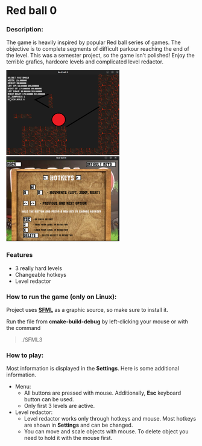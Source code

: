 # Red ball 0


### Description:

The game is heavily inspired by popular Red ball series of games.
The objective is to complete segments of difficult parkour
reaching the end of the level. This was a semester project, so the
game isn't polished! Enjoy the terrible grafics, hardcore levels and
complicated level redactor.

<img src="screenshots/redactor.png" width="300" height="225"> <img src="screenshots/settings.png" width="300" height="225">

### Features

* 3 really hard levels
* Changeable hotkeys
* Level redactor

### How to run the game (only on Linux):

Project uses [**SFML**](https://www.sfml-dev.org/tutorials/2.5/start-linux.php)
as a graphic source, so make sure to install it.  

Run the file from **cmake-build-debug** by left-clicking your
mouse or with the command

> ./SFML3

### How to play:
Most information is displayed in the **Settings**. Here is some
additional information.
* Menu:
  * All buttons are pressed with mouse. Additionally, **Esc** keyboard
  button can be used.
  * Only first 3 levels are active.
* Level redactor:
  * Level redactor works only through hotkeys and mouse. Most
  hotkeys are shown in **Settings** and can be changed.
  * You can move and scale objects with mouse. To delete object you
  need to hold it with the mouse first.
